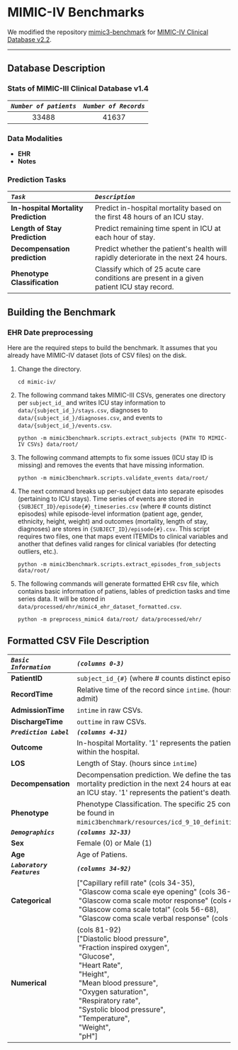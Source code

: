 MIMIC-IV Benchmarks
=========================

We modified the repository [mimic3-benchmark](https://github.com/YerevaNN/mimic3-benchmarks) for [MIMIC-IV Clinical Database v2.2](https://www.physionet.org/content/mimiciv/2.2/). 

---

## Database Description

### Stats of MIMIC-III Clinical Database v1.4

|***`Number of patients`***|***`Number of Records`***|
|:------------------:|:-----------------:|
|33488|41637|


### Data Modalities

- **EHR**
- **Notes**

### Prediction Tasks

|***`Task`***|***`Description`***|
|:----|:-----------|
|**In-hospital Mortality Prediction**|Predict in-hospital mortality based on the first 48 hours of an ICU stay.|
|**Length of Stay Prediction**|Predict remaining time spent in ICU at each hour of stay.|
|**Decompensation prediction**|Predict whether the patient's health will rapidly deteriorate in the next 24 hours.|
|**Phenotype Classification**|Classify which of 25 acute care conditions are present in a given patient ICU stay record.|

## Building the Benchmark

### EHR Date preprocessing

Here are the required steps to build the benchmark. It assumes that you already have MIMIC-IV dataset (lots of CSV files) on the disk.

1. Change the directory.

       cd mimic-iv/
    
2. The following command takes MIMIC-III CSVs, generates one directory per `subject_id_` and writes ICU stay information to `data/{subject_id_}/stays.csv`, diagnoses to `data/{subject_id_}/diagnoses.csv`, and events to `data/{subject_id_}/events.csv`.

       python -m mimic3benchmark.scripts.extract_subjects {PATH TO MIMIC-IV CSVs} data/root/

3. The following command attempts to fix some issues (ICU stay ID is missing) and removes the events that have missing information.

       python -m mimic3benchmark.scripts.validate_events data/root/

4. The next command breaks up per-subject data into separate episodes (pertaining to ICU stays). Time series of events are stored in ```{SUBJECT_ID}/episode{#}_timeseries.csv``` (where # counts distinct episodes) while episode-level information (patient age, gender, ethnicity, height, weight) and outcomes (mortality, length of stay, diagnoses) are stores in ```{SUBJECT_ID}/episode{#}.csv```. This script requires two files, one that maps event ITEMIDs to clinical variables and another that defines valid ranges for clinical variables (for detecting outliers, etc.).

       python -m mimic3benchmark.scripts.extract_episodes_from_subjects data/root/
	
5. The following commands will generate formatted EHR csv file, which contains basic information of patiens, lables of prediction tasks and time series data. It will be stored in `data/processed/ehr/mimic4_ehr_dataset_formatted.csv`.

       python -m preprocess_mimic4 data/root/ data/processed/ehr/


## Formatted CSV File Description

|***`Basic Information`***|***`(columns 0-3)`***|
|:---------------------|:-----------------|
|**PatientID**|`subject_id_{#}` (where # counts distinct episodes) |
|**RecordTime**|Relative time of the record since `intime`. (hours since admit)|
|**AdmissionTime**|`intime` in raw CSVs.|
|**DischargeTime**|`outtime` in raw CSVs.|
|***`Prediction Label`***|***`(columns 4-31)`***|
|**Outcome**|In-hospital Mortality. '1' represents the patient's death within the hospital.|
|**LOS**|Length of Stay. (hours since `intime`)|
|**Decompensation**|Decompensation prediction. We define the task as mortality prediction in the next 24 hours at each hour of an ICU stay. '1' represents the patient's death.|
|**Phenotype**|Phenotype Classification. The specific 25 conditions can be found in `mimic3benchmark/resources/icd_9_10_definitions_2.yaml`. |
|***`Demographics`***|***`(columns 32-33)`***|
|**Sex**|Female (0) or Male (1)|
|**Age**|Age of Patiens.|
|***`Laboratory Features`***|***`(columns 34-92)`***|
|**Categorical**|["Capillary refill rate" (cols 34-35),<br>&nbsp;"Glascow coma scale eye opening" (cols 36-43),<br>&nbsp;"Glascow coma scale motor response" (cols 44-55),<br>&nbsp;"Glascow coma scale total" (cols 56-68),<br>&nbsp;"Glascow coma scale verbal response" (cols 69-80)]|
|**Numerical**|(cols 81-92)<br>["Diastolic blood pressure",<br>&nbsp;"Fraction inspired oxygen",<br>&nbsp;"Glucose",<br>&nbsp;"Heart Rate",<br>&nbsp;"Height",<br>&nbsp;"Mean blood pressure",<br>&nbsp;"Oxygen saturation",<br>&nbsp;"Respiratory rate",<br>&nbsp;"Systolic blood pressure",<br>&nbsp;"Temperature",<br>&nbsp;"Weight",<br>&nbsp;"pH"]|

